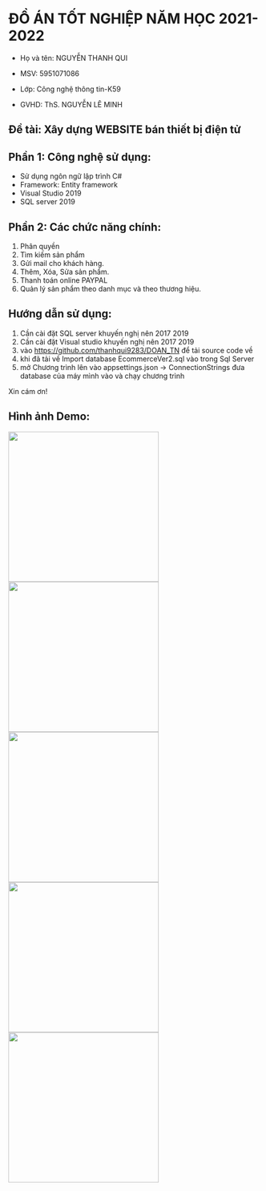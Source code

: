 # ĐỒ ÁN TỐT NGHIỆP NĂM HỌC 2021-2022


* Họ và tên: NGUYỄN THANH QUI

* MSV: 5951071086

* Lớp: Công nghệ thông tin-K59

* GVHD: ThS. NGUYỄN LÊ MINH


## Đề tài: Xây dựng WEBSITE bán thiết bị điện tử


## Phần 1: Công nghệ sử dụng:
 * Sử dụng ngôn ngữ lập trình C#
 * Framework:  Entity framework 
 * Visual Studio 2019
 * SQL server 2019

## Phần 2: Các chức năng chính:
1. Phân quyền 
2. Tìm kiếm sản phẩm 
3. Gửi mail cho khách hàng.
4. Thêm, Xóa, Sửa sản phẩm.
5. Thanh toán online PAYPAL
6. Quản lý sản phẩm theo danh mục và theo thương hiệu.



## Hướng dẫn sử dụng:
1. Cần cài đặt SQL server khuyến nghị nên 2017 2019
2. Cần cài đặt Visual studio  khuyến nghị nên 2017 2019 
3. vào https://github.com/thanhqui9283/DOAN_TN để tải source code về
4. khi đã tải về Import database EcommerceVer2.sql vào trong Sql Server
5. mở Chương trình lên vào appsettings.json -> ConnectionStrings đưa database của máy mình vào và chạy chương trình 


Xin cám ơn!

## Hình ảnh Demo:

<img src="DOAN_TN/Img/Home" width="300" />
<img src="DOAN_TN/Img/Laptop" width="300" />
<img src="DOAN_TN/Img/Cart" width="300" />
<img src="DOAN_TN/Img/Pay" width="300" />
<img src="DOAN_TN/Img/Admin" width="300" />


